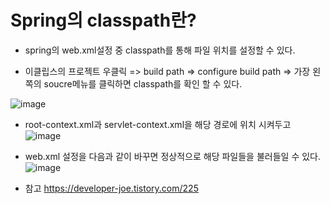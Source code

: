 <h1>Spring의 classpath란?</h1>

- spring의 web.xml설정 중 classpath를 통해 파일 위치를 설정할 수 있다.<br>

- 이클립스의 프로젝트 우클릭 => build path => configure build path => 가장 왼쪽의 soucre메뉴를 클릭하면 classpath를 확인 할 수 있다.<br>

![image](https://user-images.githubusercontent.com/44339530/98516485-e619be00-22af-11eb-9634-2a5ad2ed26dd.png)<br>


- root-context.xml과 servlet-context.xml을 해당 경로에 위치 시켜두고<br>
![image](https://user-images.githubusercontent.com/44339530/98517388-31809c00-22b1-11eb-91dd-1ab3f3e4e85e.png)<br>

- web.xml 설정을 다음과 같이 바꾸면 정상적으로 해당 파일들을 불러들일 수 있다.<br>
![image](https://user-images.githubusercontent.com/44339530/98517509-5d9c1d00-22b1-11eb-89ce-63111457c9c6.png)<br>

- 참고 https://developer-joe.tistory.com/225




